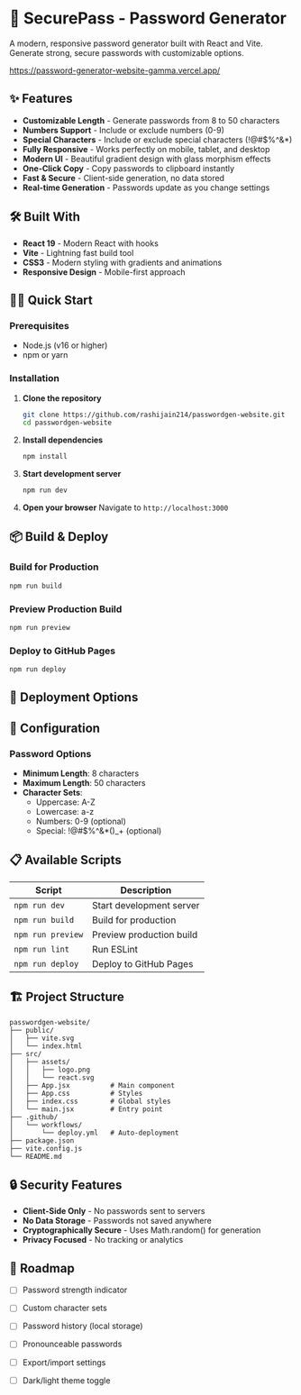 # 🔐 SecurePass - Password Generator

A modern, responsive password generator built with React and Vite. Generate strong, secure passwords with customizable options.

https://password-generator-website-gamma.vercel.app/

## ✨ Features

-  **Customizable Length** - Generate passwords from 8 to 50 characters
- **Numbers Support** - Include or exclude numbers (0-9)
-  **Special Characters** - Include or exclude special characters (!@#$%^&*)
-  **Fully Responsive** - Works perfectly on mobile, tablet, and desktop
-  **Modern UI** - Beautiful gradient design with glass morphism effects
-  **One-Click Copy** - Copy passwords to clipboard instantly
-  **Fast & Secure** - Client-side generation, no data stored
-  **Real-time Generation** - Passwords update as you change settings


## 🛠️ Built With

- **React 19** - Modern React with hooks
- **Vite** - Lightning fast build tool
- **CSS3** - Modern styling with gradients and animations
- **Responsive Design** - Mobile-first approach

## 🏃‍♂️ Quick Start

### Prerequisites
- Node.js (v16 or higher)
- npm or yarn

### Installation

1. **Clone the repository**
   ```bash
   git clone https://github.com/rashijain214/passwordgen-website.git
   cd passwordgen-website
   ```

2. **Install dependencies**
   ```bash
   npm install
   ```

3. **Start development server**
   ```bash
   npm run dev
   ```

4. **Open your browser**
   Navigate to `http://localhost:3000`

## 📦 Build & Deploy

### Build for Production
```bash
npm run build
```

### Preview Production Build
```bash
npm run preview
```

### Deploy to GitHub Pages
```bash
npm run deploy
```

## 🚢 Deployment Options


## 🔧 Configuration

### Password Options
- **Minimum Length**: 8 characters
- **Maximum Length**: 50 characters
- **Character Sets**:
  - Uppercase: A-Z
  - Lowercase: a-z
  - Numbers: 0-9 (optional)
  - Special: !@#$%^&*()_+ (optional)




## 📋 Available Scripts

| Script | Description |
|--------|-------------|
| `npm run dev` | Start development server |
| `npm run build` | Build for production |
| `npm run preview` | Preview production build |
| `npm run lint` | Run ESLint |
| `npm run deploy` | Deploy to GitHub Pages |

## 🏗️ Project Structure

```
passwordgen-website/
├── public/
│   ├── vite.svg
│   └── index.html
├── src/
│   ├── assets/
│   │   ├── logo.png
│   │   └── react.svg
│   ├── App.jsx          # Main component
│   ├── App.css          # Styles
│   ├── index.css        # Global styles
│   └── main.jsx         # Entry point
├── .github/
│   └── workflows/
│       └── deploy.yml   # Auto-deployment
├── package.json
├── vite.config.js
└── README.md
```

## 🔒 Security Features

- **Client-Side Only** - No passwords sent to servers
- **No Data Storage** - Passwords not saved anywhere
- **Cryptographically Secure** - Uses Math.random() for generation
- **Privacy Focused** - No tracking or analytics

## 🌟 Roadmap

- [ ] Password strength indicator
- [ ] Custom character sets
- [ ] Password history (local storage)
- [ ] Pronounceable passwords
- [ ] Export/import settings
- [ ] Dark/light theme toggle

